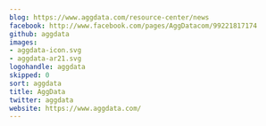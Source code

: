 ```yaml
---
blog: https://www.aggdata.com/resource-center/news
facebook: http://www.facebook.com/pages/AggDatacom/99221817174
github: aggdata
images:
- aggdata-icon.svg
- aggdata-ar21.svg
logohandle: aggdata
skipped: 0
sort: aggdata
title: AggData
twitter: aggdata
website: https://www.aggdata.com/
---
```

